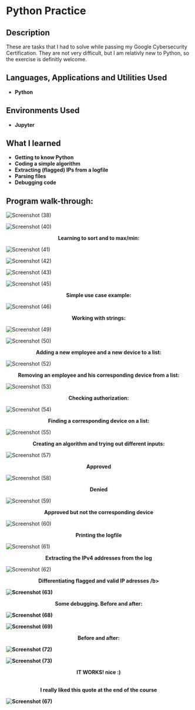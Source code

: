 <h1>Python Practice</h1>



<h2>Description</h2>
These are tasks that I had to solve while passing my Google Cybersecurity Certification. They are not very difficult, but I am relativly new to Python, so the exercise is definitly welcome. 
<br />


<h2>Languages, Applications and Utilities Used</h2>

- <b>Python</b>


<h2>Environments Used </h2>

- <b>Jupyter</b> 
  
<h2>What I learned</h2>

- <b>Getting to know Python</b>
- <b>Coding a simple algorithm</b>
- <b>Extracting (flagged) IPs from a logfile</b>
- <b>Parsing files</b>
- <b>Debugging code</b>

<h2>Program walk-through:</h2> 

![Screenshot (38)](https://github.com/ArtyWatts/Python-Practice/assets/141881183/1b223628-1ec9-4be6-b648-b9b20bee1a8c)

![Screenshot (40)](https://github.com/ArtyWatts/Python-Practice/assets/141881183/67405de1-f658-4fcd-aa82-9b349c74bffc)

<p align="center"> 
 <b>Learning to sort and to max/min:</b>

![Screenshot (41)](https://github.com/ArtyWatts/Python-Practice/assets/141881183/2f4ef622-e415-4f76-b325-a26a76ef64fb)

![Screenshot (42)](https://github.com/ArtyWatts/Python-Practice/assets/141881183/a7e5f378-5676-450f-aaa5-b768d09c9b85)

![Screenshot (43)](https://github.com/ArtyWatts/Python-Practice/assets/141881183/5d6a901c-8f53-41fc-905c-be910281ae02)

![Screenshot (45)](https://github.com/ArtyWatts/Python-Practice/assets/141881183/1a07db03-432c-481a-9836-4a1201272142)

<p align="center"> 
 <b>Simple use case example:</b>

![Screenshot (46)](https://github.com/ArtyWatts/Python-Practice/assets/141881183/1eeca348-11a3-48c0-99f1-2d0c79d9c22b)

<p align="center"> 
 <b>Working with strings:</b>

![Screenshot (49)](https://github.com/ArtyWatts/Python-Practice/assets/141881183/ac3e07a7-23e4-4a2f-ad27-bd85bf49f7f3)

![Screenshot (50)](https://github.com/ArtyWatts/Python-Practice/assets/141881183/a93c4503-0c25-499a-b5ca-2b1aa73dfb87)


 <p align="center"> 
 <b>Adding a new employee and a new device to a list:</b>

![Screenshot (52)](https://github.com/ArtyWatts/Python-Practice/assets/141881183/005a1285-ae3d-46a4-b198-3ac92cc03512)

<p align="center"> 
 <b>Removing an employee and his corresponding device from a list:</b>

![Screenshot (53)](https://github.com/ArtyWatts/Python-Practice/assets/141881183/0e615551-6ede-4c94-822b-d8e1016661c4)


<p align="center"> 
 <b>Checking authorization:</b>
 
![Screenshot (54)](https://github.com/ArtyWatts/Python-Practice/assets/141881183/778cddaf-c7de-4308-a5f0-b6cf867b0752)

<p align="center"> 
 <b>Finding a corresponding device on a list:</b>
  
![Screenshot (55)](https://github.com/ArtyWatts/Python-Practice/assets/141881183/46ab9250-bcfd-4245-b30b-45d5f33b41bc)

<p align="center"> 
 <b>Creating an algorithm and trying out different inputs:</b>

 ![Screenshot (57)](https://github.com/ArtyWatts/Python-Practice/assets/141881183/9edb9329-443e-4315-8d0b-204e20ac4f00)

<p align="center"> 
 <b>Approved</b>
  
 ![Screenshot (58)](https://github.com/ArtyWatts/Python-Practice/assets/141881183/2455e96a-c59c-464d-9bb7-c189e1d64e53)

 <p align="center"> 
 <b>Denied</b>

 ![Screenshot (59)](https://github.com/ArtyWatts/Python-Practice/assets/141881183/854185b4-3ffd-4869-9961-2d7e5cf86e0e)

<p align="center"> 
 <b>Approved but not the corresponding device</b>
  
 ![Screenshot (60)](https://github.com/ArtyWatts/Python-Practice/assets/141881183/8119a7ab-2393-4b47-b73a-df8f947dc1fe)

<p align="center"> 
 <b>Printing the logfile</b>

![Screenshot (61)](https://github.com/ArtyWatts/Python-Practice/assets/141881183/7ff112b8-37c7-42ef-ba70-1475129e4d62)

<p align="center"> 
 <b>Extracting the IPv4 addresses from the log</b>

![Screenshot (62)](https://github.com/ArtyWatts/Python-Practice/assets/141881183/6f71f806-66a0-4aa7-baa4-886e21517525)

<p align="center"> 
 <b>Differentiating flagged and valid IP adresses /b>

![Screenshot (63)](https://github.com/ArtyWatts/Python-Practice/assets/141881183/92d84f06-8e59-4fc7-836f-1da375d1f095)

<p align="center"> 
 <b>Some debugging. Before and after: </b>

 ![Screenshot (68)](https://github.com/ArtyWatts/Python-Practice/assets/141881183/7ded5863-2c61-48b4-b956-200940ef8edf)

 ![Screenshot (69)](https://github.com/ArtyWatts/Python-Practice/assets/141881183/d1d47d1b-47ef-480a-8f0a-63d48bc7a834)

 <p align="center"> 
 <b> Before and after: </b>

![Screenshot (72)](https://github.com/ArtyWatts/Python-Practice/assets/141881183/de64283c-395d-4b65-8aa0-45ac0b4f2679)

![Screenshot (73)](https://github.com/ArtyWatts/Python-Practice/assets/141881183/0ee5d44a-3102-45a4-841c-fb398443e4f5)


 <p align="center"> 
 <b>IT WORKS! nice :)</b>



<br> 
<br>

<p align="center"> 
 <b>I really liked this quote at the end of the course</b>

 ![Screenshot (67)](https://github.com/ArtyWatts/Python-Practice/assets/141881183/32689f21-91e1-43ed-83d2-907c85bce0ac)


 

